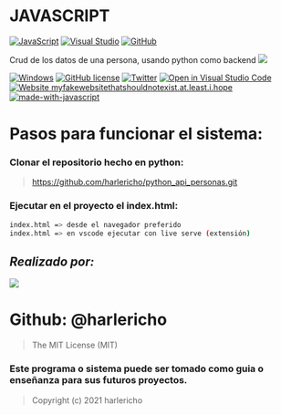 # JAVASCRIPT 
[![JavaScript](https://img.shields.io/badge/--F7DF1E?logo=javascript&logoColor=000)](https://www.javascript.com/)
[![Visual Studio](https://badgen.net/badge/icon/visualstudio?icon=visualstudio&label)](https://visualstudio.microsoft.com)
[![GitHub](https://badgen.net/badge/icon/github?icon=github&label)](https://github.com/harlericho)

Crud de los datos de una persona, usando python como backend
![](https://dermotblog.netlify.app/static/1fedb9281ec46d21e3bfbd075eb765eb/5ca85/js.png)

[![Windows](https://svgshare.com/i/ZhY.svg)](https://www.microsoft.com/es-es/windows)
[![GitHub license](https://img.shields.io/github/license/Naereen/StrapDown.js.svg)](https://github.com/Naereen/StrapDown.js/blob/master/LICENSE)
[![Twitter](https://badgen.net/badge/icon/twitter?icon=twitter&label)](https://twitter.com/harlericho)
[![Open in Visual Studio Code](https://open.vscode.dev/badges/open-in-vscode.svg)](https://open.vscode.dev/Naereen/badges)
[![Website myfakewebsitethatshouldnotexist.at.least.i.hope](https://img.shields.io/website-up-down-green-red/http/myfakewebsitethatshouldnotexist.at.least.i.hope.svg)](https://harlericho.github.io/portafolio/)
[![made-with-javascript](https://img.shields.io/badge/Made%20with-JavaScript-1f425f.svg)](https://www.javascript.com)



# Pasos para funcionar el sistema:
### Clonar el repositorio hecho en python:
> https://github.com/harlericho/python_api_personas.git

### Ejecutar en el proyecto el index.html:
```sh
index.html => desde el navegador preferido
index.html => en vscode ejecutar con live serve (extensión)
```

## _Realizado por:_
![](https://avatars.githubusercontent.com/u/42042270?s=48&v=4)

# Github: @harlericho

> The MIT License (MIT)

### Este programa o sistema puede ser tomado como guia o enseñanza para sus futuros  proyectos.
> Copyright (c) 2021 harlericho
